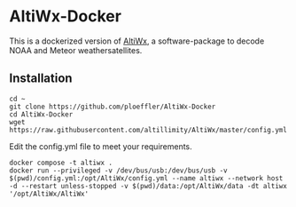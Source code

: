 # AltiWx-Docker

This is a dockerized version of [AltiWx](https://github.com/altillimity/AltiWx), a software-package to decode NOAA and Meteor weathersatellites.

## Installation

```shell
cd ~
git clone https://github.com/ploeffler/AltiWx-Docker
cd AltiWx-Docker
wget https://raw.githubusercontent.com/altillimity/AltiWx/master/config.yml
```

Edit the config.yml file to meet your requirements. 

```shell
docker compose -t altiwx .
docker run --privileged -v /dev/bus/usb:/dev/bus/usb -v $(pwd)/config.yml:/opt/AltiWx/config.yml --name altiwx --network host -d --restart unless-stopped -v $(pwd)/data:/opt/AltiWx/data -dt altiwx '/opt/AltiWx/AltiWx'
```
